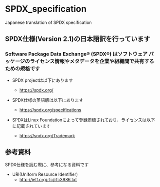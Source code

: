 # SPDX_specification
Japanese translation of SPDX specification

## SPDX仕様(Version 2.1)の日本語訳を行っています

### Software Package Data Exchange® (SPDX®) はソフトウェア パッケージのライセンス情報やメタデータを企業や組織間で共有するための規格です

* SPDX projectは以下にあります
  * https://spdx.org/

* SPDX仕様の英語版は以下にあります
  * https://spdx.org/specifications

* SPDXはLinux Foundationによって登録商標されており、ライセンスは以下に記載されています
  * https://spdx.org/Trademark


## 参考資料
SPDX仕様を読む際に、参考になる資料です
* URI(Uniform Resource Identifier)
  * http://ietf.org/rfc/rfc3986.txt

  
 
